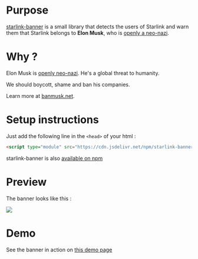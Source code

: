 # Purpose

[starlink-banner](https://www.npmjs.com/package/starlink-banner) 
is a small library that detects the users of Starlink and warn them 
 that Starlink belongs to **Elon Musk**, who is [openly a neo-nazi](https://banmusk.net/elon-musk-is-a-nazi).

# Why ?

Elon Musk is [openly neo-nazi](https://banmusk.net/elon-musk-is-a-nazi). He's a global threat to humanity.

We should boycott, shame and ban his companies.

Learn more at [banmusk.net](https://banmusk.net).

# Setup instructions

Just add the following line in the `<head>` of your html :
```html
<script type="module" src="https://cdn.jsdelivr.net/npm/starlink-banner/dist/bundle.min.js"></script>
```

starlink-banner is also [available on npm](https://www.npmjs.com/package/starlink-banner)




# Preview

The banner looks like this :

![](https://muskban.github.io/starlink-banner/res/preview.png)

# Demo

See the banner in action on [this demo page](https://muskban.github.io/starlink-banner/)

